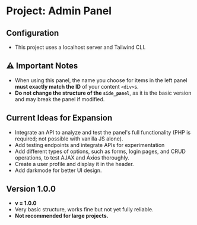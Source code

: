 # Project: Admin Panel

## Configuration

- This project uses a localhost server and Tailwind CLI.

## ⚠️ Important Notes

- When using this panel, the name you choose for items in the left panel **must exactly match the ID** of your content `<div>`s.
- **Do not change the structure of the `side_panel`**, as it is the basic version and may break the panel if modified.

## Current Ideas for Expansion

- Integrate an API to analyze and test the panel's full functionality (PHP is required; not possible with vanilla JS alone).
- Add testing endpoints and integrate APIs for experimentation
- Add different types of options, such as forms, login pages, and CRUD operations, to test AJAX and Axios thoroughly.
- Create a user profile and display it in the header.
- Add darkmode for better UI design.

## Version 1.0.0

- **v = 1.0.0**
- Very basic structure, works fine but not yet fully reliable.
- **Not recommended for large projects.**
